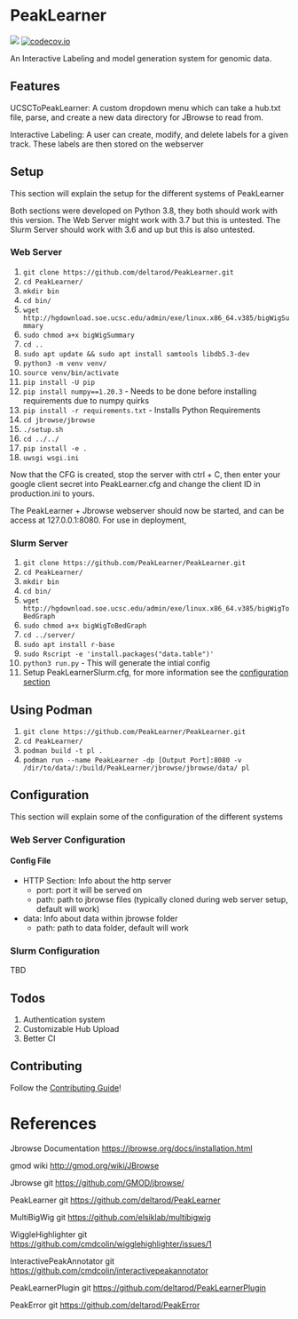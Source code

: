 # PeakLearner
![](https://github.com/PeakLearner/PeakLearner/actions/workflows/tests.yml/badge.svg)
[![codecov.io](https://codecov.io/github/PeakLearner/PeakLearner/coverage.svg?branch=master)](https://codecov.io/github/PeakLearner/PeakLearner)

An Interactive Labeling and model generation system for genomic data.

## Features

UCSCToPeakLearner: A custom dropdown menu which can take a hub.txt file, parse, and create a new data directory for JBrowse to read from.

Interactive Labeling: A user can create, modify, and delete labels for a given track. These labels are then stored on the webserver

## Setup
This section will explain the setup for the different systems of PeakLearner

Both sections were developed on Python 3.8, they both should work with this version.
The Web Server might work with 3.7 but this is untested.
The Slurm Server should work with 3.6 and up but this is also untested. 

### Web Server
1. `git clone https://github.com/deltarod/PeakLearner.git`
2. `cd PeakLearner/`
3. `mkdir bin`
4. `cd bin/`
5. `wget http://hgdownload.soe.ucsc.edu/admin/exe/linux.x86_64.v385/bigWigSummary`
6. `sudo chmod a+x bigWigSummary`
7. `cd ..`
9. `sudo apt update && sudo apt install samtools libdb5.3-dev`
10. `python3 -m venv venv/`
11. `source venv/bin/activate`
12. `pip install -U pip`
13. `pip install numpy==1.20.3` - Needs to be done before installing requirements due to numpy quirks
13. `pip install -r requirements.txt` - Installs Python Requirements
14. `cd jbrowse/jbrowse`
15. `./setup.sh`
16. `cd ../../`
17. `pip install -e .`
18. `uwsgi wsgi.ini`

Now that the CFG is created, stop the server with ctrl + C, then enter your google client secret into PeakLearner.cfg and change the client ID in production.ini to yours.


The PeakLearner + Jbrowse webserver should now be started, and can be access at 127.0.0.1:8080.
For use in deployment, 

### Slurm Server
1. `git clone https://github.com/PeakLearner/PeakLearner.git`
2. `cd PeakLearner/`
3. `mkdir bin`
4. `cd bin/`
5. `wget http://hgdownload.soe.ucsc.edu/admin/exe/linux.x86_64.v385/bigWigToBedGraph`
6. `sudo chmod a+x bigWigToBedGraph`
7. `cd ../server/`
8. `sudo apt install r-base`
9. `sudo Rscript -e 'install.packages("data.table")'`
10. `python3 run.py` - This will generate the intial config
11. Setup PeakLearnerSlurm.cfg, for more information see the [configuration section](#configuration)


## Using Podman
1. `git clone https://github.com/PeakLearner/PeakLearner.git`
2. `cd PeakLearner/`
3. `podman build -t pl .`
4. `podman run --name PeakLearner -dp [Output Port]:8080 -v /dir/to/data/:/build/PeakLearner/jbrowse/jbrowse/data/ pl`

## Configuration
This section will explain some of the configuration of the different systems

### Web Server Configuration

#### Config File
- HTTP Section: Info about the http server
    - port: port it will be served on
    - path: path to jbrowse files (typically cloned during web server setup, default will work)
- data: Info about data within jbrowse folder
    - path: path to data folder, default will work


### Slurm Configuration
TBD

## Todos
1. Authentication system
2. Customizable Hub Upload
3. Better CI

## Contributing
Follow the [Contributing Guide](CONTRIBUTING.md)!


# References

Jbrowse Documentation               https://jbrowse.org/docs/installation.html

gmod wiki                           http://gmod.org/wiki/JBrowse

Jbrowse git                         https://github.com/GMOD/jbrowse/

PeakLearner git                     https://github.com/deltarod/PeakLearner

MultiBigWig git                     https://github.com/elsiklab/multibigwig

WiggleHighlighter git               https://github.com/cmdcolin/wigglehighlighter/issues/1

InteractivePeakAnnotator git        https://github.com/cmdcolin/interactivepeakannotator

PeakLearnerPlugin git               https://github.com/deltarod/PeakLearnerPlugin

PeakError git                       https://github.com/deltarod/PeakError
